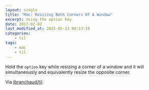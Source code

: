 ```yaml
---
layout: single
title: "Mac: Resizing Both Corners Of A Window"
excerpt: Using the option key
date: 2017-02-02
last_modified_at: 2025-05-13 00:33:19
categories:
    - til
tags:
    - mac
    - til
---
```


Hold the `option` key while resizing a corner of a window and it will
simultaneously and equivalently resize the opposite corner.

Via [jbranchaud/til](https://github.com/jbranchaud/til).
